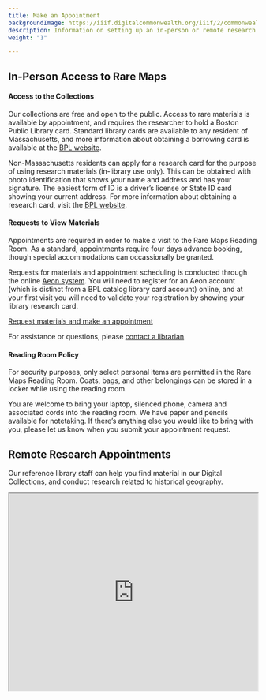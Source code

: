```yaml
---
title: Make an Appointment
backgroundImage: https://iiif.digitalcommonwealth.org/iiif/2/commonwealth:3f463366g/1292,3248,8404,3417/1200,/0/default.jpg
description: Information on setting up an in-person or remote research appointment
weight: "1"

---
```

## In-Person Access to Rare Maps

#### Access to the Collections

Our collections are free and open to the public. Access to rare materials is available by appointment, and requires the researcher to hold a Boston Public Library card. Standard library cards are available to any resident of Massachusetts, and more information about obtaining a borrowing card is available at the [BPL website](https://www.bpl.org/ecard/).

Non-Massachusetts residents can apply for a research card for the purpose of using research materials (in-library use only). This can be obtained with photo identification that shows your name and address and has your signature. The easiest form of ID is a driver’s license or State ID card showing your current address. For more information about obtaining a research card, visit the [BPL website](https://www.bpl.org/faq/getting-a-library-card/#faq_167906).

#### Requests to View Materials

Appointments are required in order to make a visit to the Rare Maps Reading Room. As a standard, appointments require four days advance booking, though special accommodations can occassionally be granted.

Requests for materials and appointment scheduling is conducted through the online [Aeon system](https://readingroom.bpl.org/). You will need to register for an Aeon account (which is distinct from a BPL catalog library card account) online, and at your first visit you will need to validate your registration by showing your library research card.

<a href="https://readingroom.bpl.org" class="btn btn-primary-outline btn-md"><i class="fas fa-calendar-week me-2"></i> Request materials and make an appointment</a>

For assistance or questions, please [contact a librarian](/research/#ask-librarian).

#### Reading Room Policy

For security purposes, only select personal items are permitted in the Rare Maps Reading Room. Coats, bags, and other belongings can be stored in a locker while using the reading room.

You are welcome to bring your laptop, silenced phone, camera and associated cords into the reading room. We have paper and pencils available for notetaking. If there’s anything else you would like to bring with you, please let us know when you submit your appointment request.

## Remote Research Appointments

Our reference library staff can help you find material in our Digital Collections, and conduct research related to historical geography.

<iframe src="https://ask.bpl.org/form?queue_id=6316" width="100%" height="400" title="LMEC reference question form">

</iframe>